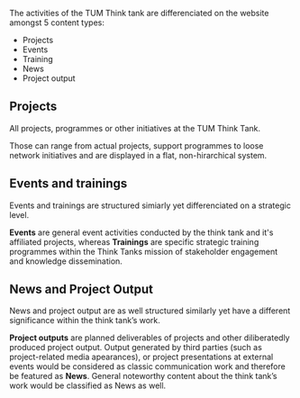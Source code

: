 The activities of the TUM Think tank are differenciated on the website amongst 5 content types:

- Projects
- Events
- Training
- News
- Project output

## Projects

All projects, programmes or other initiatives at the TUM Think Tank.

Those can range from actual projects, support programmes to loose network initiatives and are displayed in a flat, non-hirarchical system.

## Events and trainings

Events and trainings are structured simiarly yet differenciated on a strategic level. 

**Events** are general event activities conducted by the think tank and it's affiliated projects, whereas **Trainings** are specific strategic training programmes within the Think Tanks mission of stakeholder engagement and knowledge dissemination.

## News and Project Output

News and project output are as well structured similarly yet have a different significance within the think tank’s work.

**Project outputs** are planned deliverables of projects and other diliberatedly produced project output. Output generated by third parties (such as project-related media apearances), or project presentations at external events would be considered as classic communication work and therefore be featured as **News**. General noteworthy content about the think tank’s work would be classified as News as well.

